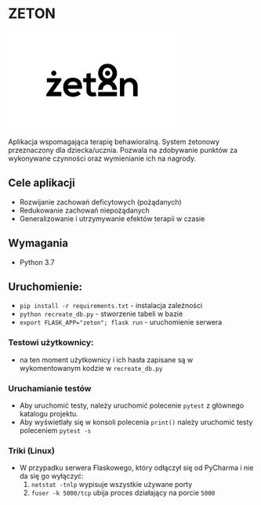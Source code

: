# ZETON

<img src="/doc/zeton-logo-black.jpg" height="200" />

Aplikacja wspomagająca terapię behawioralną. System żetonowy przeznaczony dla 
dziecka/ucznia. Pozwala na zdobywanie punktów za wykonywane czynności 
oraz wymienianie ich na nagrody.

## Cele aplikacji
- Rozwijanie zachowań deficytowych (pożądanych)
- Redukowanie zachowań niepożądanych
- Generalizowanie i utrzymywanie efektów terapii w czasie 



## Wymagania
- Python 3.7

## Uruchomienie:
- `pip install -r requirements.txt` - instalacja zależności
- `python recreate_db.py` - stworzenie tabeli w bazie
- `export FLASK_APP="zeton"; flask run` - uruchomienie serwera

### Testowi użytkownicy:
- na ten moment użytkownicy i ich hasła zapisane są w wykomentowanym kodzie w `recreate_db.py`

### Uruchamianie testów

- Aby uruchomić testy, należy uruchomić polecenie `pytest` z głównego katalogu projektu.
- Aby wyświetlały się w konsoli polecenia `print()` należy uruchomić testy poleceniem `pytest -s`

### Triki (Linux)
- W przypadku serwera Flaskowego, który odłączył się od PyCharma i nie da się go wyłączyć:
    1. `netstat -tnlp` wypisuje wszystkie używane porty
    2. `fuser -k 5000/tcp` ubija proces działający na porcie `5000`
